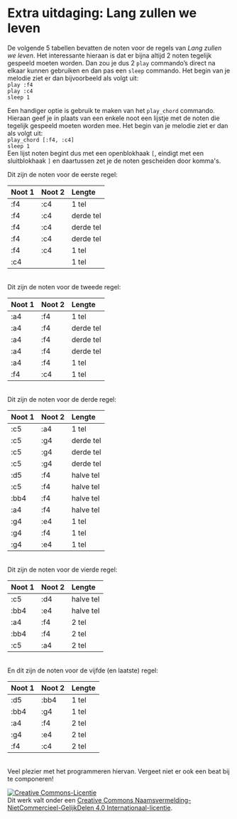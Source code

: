# Extra uitdaging: Lang zullen we leven

De volgende 5 tabellen bevatten de noten voor de regels van *Lang zullen we leven*. Het interessante hieraan is dat er bijna altijd 2 noten tegelijk gespeeld moeten worden. Dan zou je dus 2 `play` commando’s direct na elkaar kunnen gebruiken en dan pas een `sleep` commando. Het begin van je melodie ziet er dan bijvoorbeeld als volgt uit:  
`play :f4`  
`play :c4`  
`sleep 1`

Een handiger optie is gebruik te maken van het `play_chord` commando. Hieraan geef je in plaats van een enkele noot een lijstje met de noten die tegelijk gespeeld moeten worden mee. Het begin van je melodie ziet er dan als volgt uit:  
`play_chord [:f4, :c4]`  
`sleep 1`  
Een lijst noten begint dus met een openblokhaak `[`, eindigt met een sluitblokhaak `]` en daartussen zet je de noten gescheiden door komma's.

Dit zijn de noten voor de eerste regel:

| **Noot 1** | **Noot 2** | **Lengte** |
|:---------- |:---------- |:---------- |
| :f4        | :c4        | 1 tel      |
| :f4        | :c4        | derde tel  |
| :f4        | :c4        | derde tel  |
| :f4        | :c4        | derde tel  |
| :f4        | :c4        | 1 tel      |
| :c4        |            | 1 tel      |  

<br/>
Dit zijn de noten voor de tweede regel:

| **Noot 1** | **Noot 2** | **Lengte** |
|:---------- |:---------- |:---------- |
| :a4        | :f4        | 1 tel      |
| :a4        | :f4        | derde tel  |
| :a4        | :f4        | derde tel  |
| :a4        | :f4        | derde tel  |
| :a4        | :f4        | 1 tel      |
| :f4        | :c4        | 1 tel      |  

<br/>
Dit zijn de noten voor de derde regel:

| **Noot 1** | **Noot 2** | **Lengte** |
|:---------- |:---------- |:---------- |
| :c5        | :a4        | 1 tel      |
| :c5        | :g4        | derde tel  |
| :c5        | :g4        | derde tel  |
| :c5        | :g4        | derde tel  |
| :d5        | :f4        | halve tel  |
| :c5        | :f4        | halve tel  |
| :bb4       | :f4        | halve tel  |
| :a4        | :f4        | halve tel  |
| :g4        | :e4        | 1 tel      |
| :g4        | :f4        | 1 tel      |
| :g4        | :e4        | 1 tel      |  

<br/>
Dit zijn de noten voor de vierde regel:

| **Noot 1** | **Noot 2** | **Lengte** |
|:---------- |:---------- |:---------- |
| :c5        | :d4        | halve tel  |
| :bb4       | :e4        | halve tel  |
| :a4        | :f4        | 2 tel      |
| :bb4       | :f4        | 2 tel      |
| :c5        | :a4        | 2 tel      |  

<br/>
En dit zijn de noten voor de vijfde (en laatste) regel:

| **Noot 1** | **Noot 2** | **Lengte** |
|:---------- |:---------- |:---------- |
| :d5        | :bb4       | 1 tel      |
| :bb4       | :g4        | 1 tel      |
| :a4        | :f4        | 2 tel      |
| :g4        | :e4        | 2 tel      |
| :f4        | :c4        | 2 tel      |  

<br/>
Veel plezier met het programmeren hiervan. Vergeet niet er ook een beat bij te componeren!

<a rel="license" href="http://creativecommons.org/licenses/by-nc-sa/4.0/"><img alt="Creative Commons-Licentie" style="border-width:0" src="https://i.creativecommons.org/l/by-nc-sa/4.0/88x31.png" /></a><br />Dit werk valt onder een <a rel="license" href="http://creativecommons.org/licenses/by-nc-sa/4.0/deed.nl">Creative Commons Naamsvermelding-NietCommercieel-GelijkDelen 4.0 Internationaal-licentie</a>.
